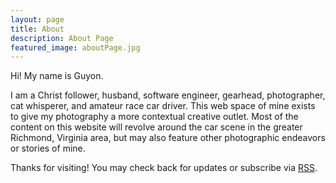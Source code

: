 ```yaml
---
layout: page
title: About
description: About Page
featured_image: aboutPage.jpg
---
```


Hi! My name is Guyon.

I am a Christ follower, husband, software engineer, gearhead, photographer, cat whisperer, and amateur race car driver. This web space of mine exists to give my photography a more contextual creative outlet. Most of the content on this website will revolve around the car scene in the greater Richmond, Virginia area, but may also feature other photographic endeavors or stories of mine. 

Thanks for visiting! You may check back for updates or subscribe via [RSS](https://guyon.io/feed.xml).
